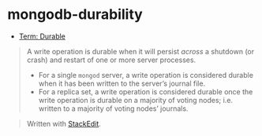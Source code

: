 ﻿# mongodb-durability

- [Term: Durable](https://docs.mongodb.com/manual/reference/glossary/#term-durable)
> A write operation is durable when it will persist *across* a shutdown (or crash) and restart of one or more server processes. 
> - For a single `mongod` server, a write operation is considered durable when it has been written to the server’s journal file. 
> - For a replica set, a write operation is considered durable once the write operation is durable on a majority of voting nodes; i.e. written to a majority of voting nodes’ journals.



> Written with [StackEdit](https://stackedit.io/).
